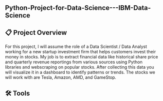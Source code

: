 ## Python-Project-for-Data-Science---IBM-Data-Science

## 📋 Project Overview
For this project, I will assume the role of a Data Scientist / Data Analyst working for a new startup investment firm that
helps customers invest their money in stocks. My job is to extract financial data like historical share price and
quarterly revenue reportings from various sources using Python libraries and webscraping on popular stocks. After
collecting this data you will visualize it in a dashboard to identify patterns or trends. The stocks we will work with are
Tesla, Amazon, AMD, and GameStop.

## 🛠 Tools
